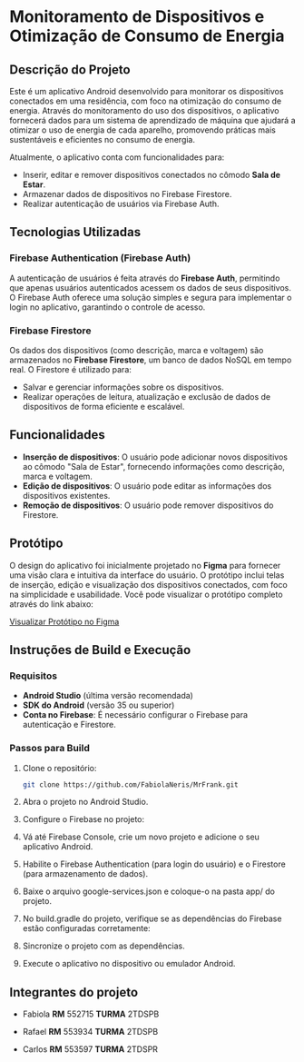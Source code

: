 # Monitoramento de Dispositivos e Otimização de Consumo de Energia

## Descrição do Projeto

Este é um aplicativo Android desenvolvido para monitorar os dispositivos conectados em uma residência, com foco na otimização do consumo de energia. Através do monitoramento do uso dos dispositivos, o aplicativo fornecerá dados para um sistema de aprendizado de máquina que ajudará a otimizar o uso de energia de cada aparelho, promovendo práticas mais sustentáveis e eficientes no consumo de energia.

Atualmente, o aplicativo conta com funcionalidades para:
- Inserir, editar e remover dispositivos conectados no cômodo **Sala de Estar**.
- Armazenar dados de dispositivos no Firebase Firestore.
- Realizar autenticação de usuários via Firebase Auth.

## Tecnologias Utilizadas

### Firebase Authentication (Firebase Auth)
A autenticação de usuários é feita através do **Firebase Auth**, permitindo que apenas usuários autenticados acessem os dados de seus dispositivos. O Firebase Auth oferece uma solução simples e segura para implementar o login no aplicativo, garantindo o controle de acesso.

### Firebase Firestore
Os dados dos dispositivos (como descrição, marca e voltagem) são armazenados no **Firebase Firestore**, um banco de dados NoSQL em tempo real. O Firestore é utilizado para:
- Salvar e gerenciar informações sobre os dispositivos.
- Realizar operações de leitura, atualização e exclusão de dados de dispositivos de forma eficiente e escalável.

## Funcionalidades

- **Inserção de dispositivos**: O usuário pode adicionar novos dispositivos ao cômodo "Sala de Estar", fornecendo informações como descrição, marca e voltagem.
- **Edição de dispositivos**: O usuário pode editar as informações dos dispositivos existentes.
- **Remoção de dispositivos**: O usuário pode remover dispositivos do Firestore.

## Protótipo

O design do aplicativo foi inicialmente projetado no **Figma** para fornecer uma visão clara e intuitiva da interface do usuário. O protótipo inclui telas de inserção, edição e visualização dos dispositivos conectados, com foco na simplicidade e usabilidade. Você pode visualizar o protótipo completo através do link abaixo:

[Visualizar Protótipo no Figma](https://www.figma.com/design/ABYTiaEOOxR7MyrpSGWMdx/Mr.Frank---energia?node-id=0-1&t=XoZzG0PQHg4okuSE-1)

## Instruções de Build e Execução

### Requisitos
- **Android Studio** (última versão recomendada)
- **SDK do Android** (versão 35 ou superior)
- **Conta no Firebase**: É necessário configurar o Firebase para autenticação e Firestore.

### Passos para Build
1. Clone o repositório:
   ```bash
   git clone https://github.com/FabiolaNeris/MrFrank.git
2. Abra o projeto no Android Studio.

3. Configure o Firebase no projeto:

4. Vá até Firebase Console, crie um novo projeto e adicione o seu aplicativo Android.

5. Habilite o Firebase Authentication (para login do usuário) e o Firestore (para armazenamento de dados).

6. Baixe o arquivo google-services.json e coloque-o na pasta app/ do projeto.

7. No build.gradle do projeto, verifique se as dependências do Firebase estão configuradas corretamente:

8. Sincronize o projeto com as dependências.

9. Execute o aplicativo no dispositivo ou emulador Android.

## Integrantes do projeto
* Fabiola **RM** 552715 **TURMA** 2TDSPB

* Rafael **RM** 553934 **TURMA** 2TDSPB

* Carlos **RM** 553597 **TURMA** 2TDSPR
 
